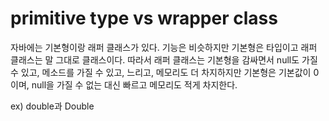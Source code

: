 # primitive type vs wrapper class

자바에는 기본형이랑 래퍼 클래스가 있다. 기능은 비슷하지만 기본형은 타입이고 래퍼 클래스는 말 그대로 클래스이다. 따라서 래퍼 클래스는 기본형을 감싸면서 null도 가질 수 있고, 메소드를 가질 수 있고, 느리고, 메모리도 더 차지하지만 기본형은 기본값이 0이며, null을 가질 수 없는 대신 빠르고 메모리도 적게 차지한다.

ex) double과 Double
